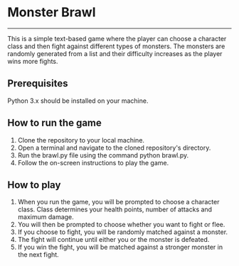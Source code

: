 # Monster Brawl #

***

This is a simple text-based game where the player can choose a character class and then fight against different types of monsters. 
The monsters are randomly generated from a list and their difficulty increases as the player wins more fights.

## Prerequisites ##
Python 3.x should be installed on your machine.

## How to run the game ##
1. Clone the repository to your local machine.
2. Open a terminal and navigate to the cloned repository's directory.
3. Run the brawl.py file using the command python brawl.py.
4. Follow the on-screen instructions to play the game.

## How to play ##
1. When you run the game, you will be prompted to choose a character class. 
Class determines your health points, number of attacks and maximum damage.
2. You will then be prompted to choose whether you want to fight or flee.
3. If you choose to fight, you will be randomly matched against a monster.
4. The fight will continue until either you or the monster is defeated.
5. If you win the fight, you will be matched against a stronger monster in the next fight.


